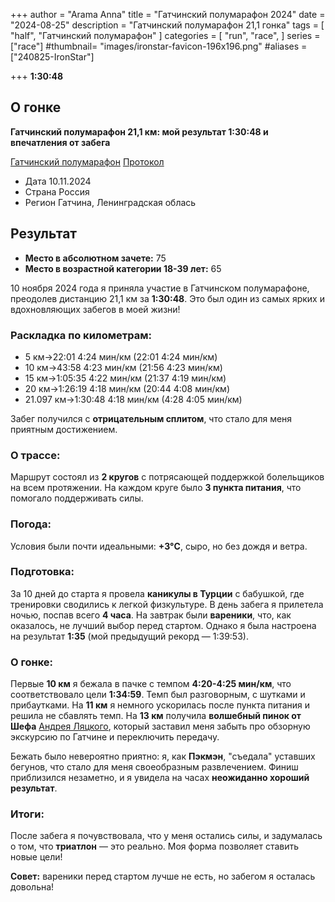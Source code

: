 +++
author = "Arama Anna"
title = "Гатчинский полумарафон  2024"
date = "2024-08-25"
description = "Гатчинский полумарафон 21,1 гонка"
tags = [
    "half",
    "Гатчинский полумарафон"
]
categories = [
    "run",
    "race",
]
series = ["race"]
#thumbnail= "images/ironstar-favicon-196x196.png"
#aliases = ["240825-IronStar"]

+++
**1:30:48**



<!--more-->

## О гонке

**Гатчинский полумарафон 21,1 км: мой результат 1:30:48 и впечатления от забега**  

[Гатчинский полумарафон](https://gatchinahalf.ru)
[Протокол](https://reg.o-time.ru/race.php?ev=0&event=24303&dist=21.1%20%EA%EC#startPart "Гатчинский полумарафон 2024 протокол")

- Дата  10.11.2024
- Страна  Россия 
- Регион  Гатчина, Ленинградская облась


## Результат
- **Место в абсолютном зачете:** 75  
- **Место в возрастной категории 18-39 лет:** 65  


10 ноября 2024 года я приняла участие в Гатчинском полумарафоне, преодолев дистанцию 21,1 км за **1:30:48**. Это был один из самых ярких и вдохновляющих забегов в моей жизни!  


### Раскладка по километрам:  
- 5 км->22:01 4:24 мин/км (22:01 4:24 мин/км)
- 10 км->43:58 4:23 мин/км (21:56 4:23 мин/км)
- 15 км->1:05:35 4:22 мин/км (21:37 4:19 мин/км)
- 20 км->1:26:19 4:18 мин/км (20:44 4:08 мин/км)
- 21.097 км->1:30:48 4:18 мин/км (4:28 4:05 мин/км)

Забег получился с **отрицательным сплитом**, что стало для меня приятным достижением.  

### О трассе:  
Маршрут состоял из **2 кругов** с потрясающей поддержкой болельщиков на всем протяжении. На каждом круге было **3 пункта питания**, что помогало поддерживать силы.  

### Погода:  
Условия были почти идеальными: **+3°C**, сыро, но без дождя и ветра.  

### Подготовка:  
За 10 дней до старта я провела **каникулы в Турции** с бабушкой, где тренировки сводились к легкой физкультуре. В день забега я прилетела ночью, поспав всего **4 часа**. На завтрак были **вареники**, что, как оказалось, не лучший выбор перед стартом. Однако я была настроена на результат **1:35** (мой предыдущий рекорд — 1:39:53).  

### О гонке:  
Первые **10 км** я бежала в пачке с темпом **4:20-4:25 мин/км**, что соответствовало цели **1:34:59**. Темп был разговорным, с шутками и прибаутками. На **11 км** я немного ускорилась после пункта питания и решила не сбавлять темп. На **13 км** получила **волшебный пинок от Шефа** [Андрея Ляцкого](/mycoach/), который заставил меня забыть про обзорную экскурсию по Гатчине и переключить передачу.  

Бежать было невероятно приятно: я, как **Пэкмэн**, "съедала" уставших бегунов, что стало для меня своеобразным развлечением. Финиш приблизился незаметно, и я увидела на часах **неожиданно хороший результат**.  

### Итоги:  
После забега я почувствовала, что у меня остались силы, и задумалась о том, что **триатлон** — это реально. Моя форма позволяет ставить новые цели!  

**Совет:** вареники перед стартом лучше не есть, но забегом я осталась довольна!  
